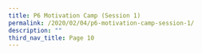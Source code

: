 ```yaml
---
title: P6 Motivation Camp (Session 1)
permalink: /2020/02/04/p6-motivation-camp-session-1/
description: ""
third_nav_title: Page 10
---
```

